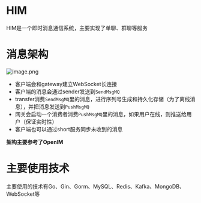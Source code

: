 # HIM
HIM是一个即时消息通信系统，主要实现了单聊、群聊等服务

# 消息架构
![image.png](https://p6-juejin.byteimg.com/tos-cn-i-k3u1fbpfcp/4f70908d3e2a4c33b205f8a1978189c6~tplv-k3u1fbpfcp-watermark.image?)
- 客户端会和gateway建立WebSocket长连接
- 客户端的消息会通过sender发送到`SendMsgMQ`
- transfer消费`SendMsgMQ`里的消息，进行序列号生成和持久化存储（为了离线消息），并把消息发送到`PushMsgMQ`
- 网关会启动一个消费者消费`PushMsgMQ`里的消息，如果用户在线，则推送给用户（保证实时性）
- 客户端也可以通过short服务同步未收到的消息

**架构主要参考了OpenIM**

# 主要使用技术
主要使用的技术有Go、Gin、Gorm、MySQL、Redis、Kafka、MongoDB、WebSocket等